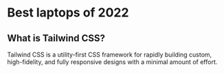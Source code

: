 # Best laptops of 2022

## What is Tailwind CSS?

Tailwind CSS is a utility-first CSS framework for rapidly building custom, high-fidelity, and fully responsive designs with a minimal amount of effort.



<br/>